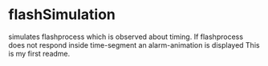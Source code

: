 # flashSimulation
simulates flashprocess which is observed about timing. If flashprocess does not respond inside time-segment an alarm-animation is displayed
This is my first readme.
